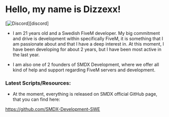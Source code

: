 # Hello, my name is Dizzexx!

[![Discord](https://discord.gg/9KbbPvUmq3)][discord]

- I am 21 years old and a Swedish FiveM developer. My big commitment and drive is development within specifically FiveM, it is something that I am passionate about and that I have a deep interest in. At this moment, I have been developing for about 2 years, but I have been most active in the last year.

- I am also one of 2 founders of SMDX Development, where we offer all kind of help and support
regarding FiveM servers and development.

### Latest Scripts/Resources:

- At the moment, everything is released on SMDX official GitHub page, that you can find here:

https://github.com/SMDX-Development-SWE